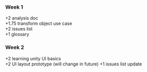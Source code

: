 ### Week 1

+2 analysis doc\
+1.75 transform object use case\
+2 issues list\
+1 glossary

### Week 2

+2 learning unity UI basics\
+2 UI layout prototype (will change in future)
+1 issues list update 